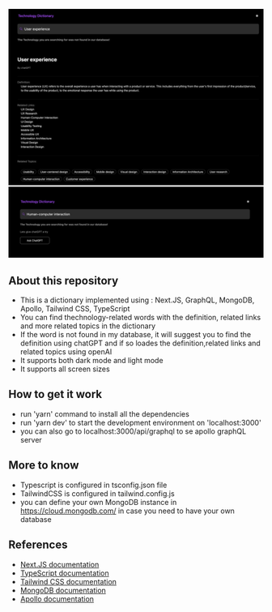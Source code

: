 ![Technology dictionary](public/screenshot.png)
![ask chatgpt](public/Screenshot2.png)

## About this repository

- This is a dictionary implemented using : Next.JS, GraphQL, MongoDB, Apollo, Tailwind CSS, TypeScript
- You can find thechnology-related words with the definition, related links and more related topics in the dictionary
- If the word is not found in my database, it will suggest you to find the definition using chatGPT and if so loades the definition,related links and related topics using openAI
- It supports both dark mode and light mode
- It supports all screen sizes

## How to get it work

- run 'yarn' command to install all the dependencies
- run 'yarn dev' to start the development environment on 'localhost:3000'
- you can also go to localhost:3000/api/graphql to se apollo graphQL server

## More to know

- Typescript is configured in tsconfig.json file
- TailwindCSS is configured in tailwind.config.js
- you can define your own MongoDB instance in https://cloud.mongodb.com/ in case you need to have your own database

## References

- <a href='https://nextjs.org/docs' target='_blank'> Next.JS documentation </a>
- <a href='https://nextjs.org/docs' target='_blank'> TypeScript documentation </a>
- <a href='https://tailwindcss.com/'>Tailwind CSS documentation</a>
- <a href='https://www.mongodb.com/'>MongoDB documentation</a>
- <a href='https://www.apollographql.com/docs/'>Apollo documentation</a>
